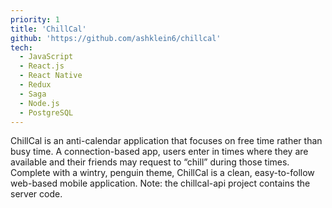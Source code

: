 ```yaml
---
priority: 1
title: 'ChillCal'
github: 'https://github.com/ashklein6/chillcal'
tech:
  - JavaScript
  - React.js
  - React Native
  - Redux
  - Saga
  - Node.js
  - PostgreSQL
---
```


ChillCal is an anti-calendar application that focuses on free time rather than busy time. A connection-based app, users enter in times where they are available and their friends may request to “chill” during those times. Complete with a wintry, penguin theme, ChillCal is a clean, easy-to-follow web-based mobile application. Note: the chillcal-api project contains the server code.